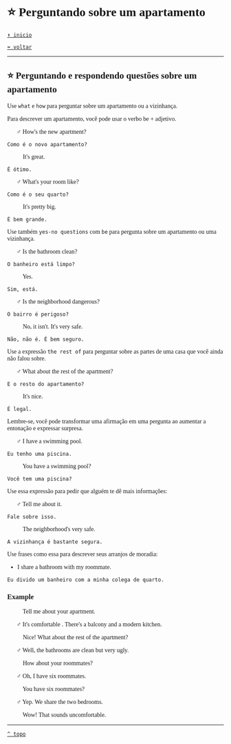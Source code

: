 <font face="Calibri">

# ⭐ Perguntando sobre um apartamento

[`⬆️ inicio`](../../EF%20Route.md)

[`⬅️ voltar`](../Iniciante%202.md)

---

## ⭐ Perguntando e respondendo questões sobre um apartamento

Use `what` e `how` para perguntar sobre um apartamento ou a vizinhança.

Para descrever um apartamento, você pode usar o verbo be + adjetivo.

🧔🏻‍♂️ How's the new apartment?

`Como é o novo apartamento?`

👩🏻‍🦰 It's great.

`É ótimo.`

🧔🏻‍♂️ What's your room like?

`Como é o seu quarto?`

👩🏻‍🦰 It's pretty big.

`É bem grande.`

Use também `yes-no questions` com `be` para pergunta sobre um apartamento ou uma vizinhança.

🧔🏻‍♂️ Is the bathroom clean?

`O banheiro está limpo?`

👩🏻‍🦰 Yes.

`Sim, está.`

🧔🏻‍♂️ Is the neighborhood dangerous?

`O bairro é perigoso?`

👩🏻‍🦰 No, it isn't. It's very safe.

`Não, não é. É bem seguro.`

Use a expressão `the rest of` para perguntar sobre as partes de uma casa que você ainda não falou sobre.

🧔🏻‍♂️ What about the rest of the apartment?

`E o resto do apartamento?`

👩🏻‍🦰 It's nice.

`É legal.`

Lembre-se, você pode transformar uma afirmação em uma pergunta ao aumentar a entonação e expressar surpresa.

🧔🏻‍♂️ I have a swimming pool.

`Eu tenho uma piscina.`

👩🏻‍🦰 You have a swimming pool?

`Você tem uma piscina?`

Use essa expressão para pedir que alguém te dê mais informações:

🧔🏻‍♂️ Tell me about it.

`Fale sobre isso.`

👩🏻‍🦰 The neighborhood's very safe.

`A vizinhança é bastante segura.`

Use frases como essa para descrever seus arranjos de moradia:

+ I share a bathroom with my roommate.

`Eu divido um banheiro com a minha colega de quarto.`

### Example

👩🏻‍🦰 Tell me about your apartment.

🧔🏻‍♂️ It's comfortable . There's a balcony and a modern kitchen.

👩🏻‍🦰 Nice! What about the rest of the apartment?

🧔🏻‍♂️ Well, the bathrooms are clean but very ugly.

👩🏻‍🦰 How about your roommates?

🧔🏻‍♂️ Oh, I have six roommates.

👩🏻‍🦰 You have six roommates?

🧔🏻‍♂️ Yep. We share the two bedrooms.

👩🏻‍🦰 Wow! That sounds uncomfortable.

---

[`^ topo`](#-Perguntando-sobre-um-apartamento)
</font>
